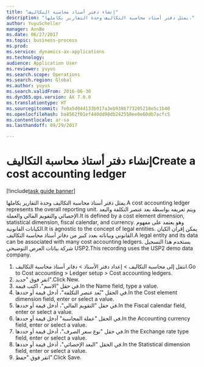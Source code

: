 ```yaml
--- 
title: "إنشاء دفتر أستاذ محاسبة التكاليف"
description: "يمثل دفتر أستاذ محاسبة التكاليف وحدة التقارير بكاملها."
author: YuyuScheller
manager: AnnBe
ms.date: 06/27/2017
ms.topic: business-process
ms.prod: 
ms.service: dynamics-ax-applications
ms.technology: 
audience: Application User
ms.reviewer: yuyus
ms.search.scope: Operations
ms.search.region: Global
ms.author: yuyus
ms.search.validFrom: 2016-06-30
ms.dyn365.ops.version: AX 7.0.0
ms.translationtype: HT
ms.sourcegitcommit: 7e0a5d044133b917a3eb9386773205218e5c1b40
ms.openlocfilehash: ba8562f01ef440dd98db242550ee0e60db7acfc5
ms.contentlocale: ar-sa
ms.lasthandoff: 09/29/2017

---
```

# <a name="create-a-cost-accounting-ledger"></a><span data-ttu-id="dbf1f-103">إنشاء دفتر أستاذ محاسبة التكاليف</span><span class="sxs-lookup"><span data-stu-id="dbf1f-103">Create a cost accounting ledger</span></span>

[!include[task guide banner](../../includes/task-guide-banner.md)]

<span data-ttu-id="dbf1f-104">يمثل دفتر أستاذ محاسبة التكاليف وحدة التقارير بكاملها.</span><span class="sxs-lookup"><span data-stu-id="dbf1f-104">A cost accounting ledger represents the overall reporting unit.</span></span> <span data-ttu-id="dbf1f-105">ويتم تعريفه بواسطة بعد عنصر التكلفة والبعد الإحصائي والتقويم المالي والعملة.</span><span class="sxs-lookup"><span data-stu-id="dbf1f-105">It is defined by a cost element dimension, statistical dimension, fiscal calendar, and currency.</span></span> <span data-ttu-id="dbf1f-106">وهو يعتمد على مفهوم الكيانات القانونية.</span><span class="sxs-lookup"><span data-stu-id="dbf1f-106">It is agnostic to the concept of legal entities.</span></span> <span data-ttu-id="dbf1f-107">يمكن إقران الكيان القانوني وبياناته بعدد كبير من دفاتر أستاذ محاسبة التكاليف.</span><span class="sxs-lookup"><span data-stu-id="dbf1f-107">A legal entity and its data can be associated with many cost accounting ledgers.</span></span> <span data-ttu-id="dbf1f-108">يستخدم هذا التسجيل شركة بيانات العرض التوضيحي USP2.</span><span class="sxs-lookup"><span data-stu-id="dbf1f-108">This recording uses the USP2 demo data company.</span></span>

1. <span data-ttu-id="dbf1f-109">انتقل إلى محاسبة التكاليف > إعداد دفتر الأستاذ > دفاتر أستاذ محاسبة التكاليف.</span><span class="sxs-lookup"><span data-stu-id="dbf1f-109">Go to Cost accounting > Ledger setup > Cost accounting ledgers.</span></span>
2. <span data-ttu-id="dbf1f-110">انقر فوق "جديد".</span><span class="sxs-lookup"><span data-stu-id="dbf1f-110">Click New.</span></span>
3. <span data-ttu-id="dbf1f-111">في حقل "الاسم"، اكتب قيمة.</span><span class="sxs-lookup"><span data-stu-id="dbf1f-111">In the Name field, type a value.</span></span>
4. <span data-ttu-id="dbf1f-112">في الحقل "بُعد عنصر التكلفة‬‬"، أدخل قيمة أو حددها.</span><span class="sxs-lookup"><span data-stu-id="dbf1f-112">In the Cost element dimension field, enter or select a value.</span></span>
5. <span data-ttu-id="dbf1f-113">في حقل "التقويم المالي"، أدخل قيمة أو حددها.</span><span class="sxs-lookup"><span data-stu-id="dbf1f-113">In the Fiscal calendar field, enter or select a value.</span></span>
6. <span data-ttu-id="dbf1f-114">في الحقل "عملة المحاسبة" أدخل قيمة أو حددها.</span><span class="sxs-lookup"><span data-stu-id="dbf1f-114">In the Accounting currency field, enter or select a value.</span></span>
7. <span data-ttu-id="dbf1f-115">في حقل "نوع سعر الصرف"، أدخل قيمة أو حددها.</span><span class="sxs-lookup"><span data-stu-id="dbf1f-115">In the Exchange rate type field, enter or select a value.</span></span>
8. <span data-ttu-id="dbf1f-116">في الحقل "البعد الإحصائي"، أدخل قيمة أو حددها.</span><span class="sxs-lookup"><span data-stu-id="dbf1f-116">In the Statistical dimension field, enter or select a value.</span></span>
9. <span data-ttu-id="dbf1f-117">انقر فوق "حفظ".</span><span class="sxs-lookup"><span data-stu-id="dbf1f-117">Click Save.</span></span>


